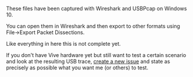 These files have been captured with Wireshark and USBPcap on Windows 10.

You can open them in Wireshark and then export to other formats using File->Export Packet Dissections.

Like everything in here this is not complete yet.

If you don't have Vive hardware yet but still want to test a certain scenario and look at the resulting USB trace, [create a new issue](https://github.com/nairol/LighthouseRedox/issues) and state as precisely as possible what you want me (or others) to test.